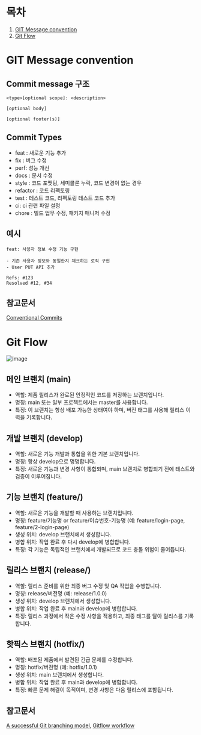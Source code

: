 # 목차
1. [GIT Message convention](#GIT-Message-convention)
2. [Git Flow](#Git-Flow)

# GIT Message convention

## Commit message 구조

```
<type>[optional scope]: <description>

[optional body]

[optional footer(s)]
```

## Commit Types
- feat : 새로운 기능 추가
- fix : 버그 수정
- perf: 성능 개선
- docs : 문서 수정
- style : 코드 포맷팅, 세미콜론 누락, 코드 변경이 없는 경우
- refactor : 코드 리펙토링
- test : 테스트 코드, 리펙토링 테스트 코드 추가
- ci: ci 관련 파일 설정
- chore : 빌드 업무 수정, 패키지 매니저 수정

## 예시
```
feat: 사용자 정보 수정 기능 구현

- 기존 사용자 정보와 동일한지 체크하는 로직 구현
- User PUT API 추가

Refs: #123
Resolved #12, #34 
```

## 참고문서
[Conventional Commits](https://www.conventionalcommits.org/en/v1.0.0/)

# Git Flow

![image](https://github.com/user-attachments/assets/504f1327-67c3-4b8d-860c-e9a36938741e)

## 메인 브랜치 (main)
- 역할: 제품 릴리스가 완료된 안정적인 코드를 저장하는 브랜치입니다.
- 명칭: main 또는 일부 프로젝트에서는 master를 사용합니다.
- 특징: 이 브랜치는 항상 배포 가능한 상태여야 하며, 버전 태그를 사용해 릴리스 이력을 기록합니다.
  
## 개발 브랜치 (develop)
- 역할: 새로운 기능 개발과 통합을 위한 기본 브랜치입니다.
- 명칭: 항상 develop으로 명명합니다.
- 특징: 새로운 기능과 변경 사항이 통합되며, main 브랜치로 병합되기 전에 테스트와 검증이 이루어집니다.

## 기능 브랜치 (feature/)
- 역할: 새로운 기능을 개발할 때 사용하는 브랜치입니다.
- 명칭: feature/기능명 or feature/이슈번호-기능명 (예: feature/login-page, feature/2-login-page)
- 생성 위치: develop 브랜치에서 생성합니다.
- 병합 위치: 작업 완료 후 다시 develop에 병합합니다.
- 특징: 각 기능은 독립적인 브랜치에서 개발되므로 코드 충돌 위험이 줄어듭니다.

## 릴리스 브랜치 (release/)
- 역할: 릴리스 준비를 위한 최종 버그 수정 및 QA 작업을 수행합니다.
- 명칭: release/버전명 (예: release/1.0.0)
- 생성 위치: develop 브랜치에서 생성합니다.
- 병합 위치: 작업 완료 후 main과 develop에 병합합니다.
- 특징: 릴리스 과정에서 작은 수정 사항을 적용하고, 최종 태그를 달아 릴리스를 기록합니다.

## 핫픽스 브랜치 (hotfix/)
- 역할: 배포된 제품에서 발견된 긴급 문제를 수정합니다.
- 명칭: hotfix/버전명 (예: hotfix/1.0.1)
- 생성 위치: main 브랜치에서 생성합니다.
- 병합 위치: 작업 완료 후 main과 develop에 병합합니다.
- 특징: 빠른 문제 해결이 목적이며, 변경 사항은 다음 릴리스에 포함됩니다.

## 참고문서
[A successful Git branching model](https://nvie.com/posts/a-successful-git-branching-model/), 
[Gitflow workflow](https://www.atlassian.com/git/tutorials/comparing-workflows/gitflow-workflow)
